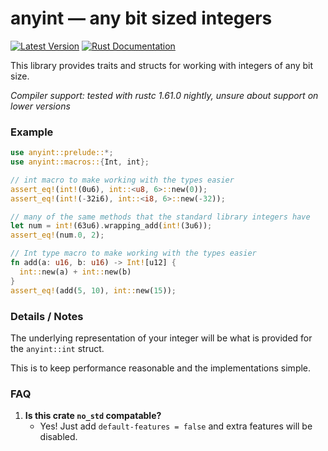 # anyint — any bit sized integers

[![Latest Version](https://img.shields.io/crates/v/anyint.svg)](https://crates.io/crates/anyint)
[![Rust Documentation](https://img.shields.io/badge/api-rustdoc-blue.svg)](https://docs.rs/anyint)

This library provides traits and structs for working with integers of any bit size.

*Compiler support: tested with rustc 1.61.0 nightly, unsure about support on lower versions*

### Example

```rust
use anyint::prelude::*;
use anyint::macros::{Int, int};

// int macro to make working with the types easier
assert_eq!(int!(0u6), int::<u8, 6>::new(0));
assert_eq!(int!(-32i6), int::<i8, 6>::new(-32));

// many of the same methods that the standard library integers have
let num = int!(63u6).wrapping_add(int!(3u6));
assert_eq!(num.0, 2);

// Int type macro to make working with the types easier
fn add(a: u16, b: u16) -> Int![u12] {
  int::new(a) + int::new(b)
}
assert_eq!(add(5, 10), int::new(15));
```

### Details / Notes

The underlying representation of your integer will be what is provided for the `anyint::int` struct.

This is to keep performance reasonable and the implementations simple.

### FAQ

1. **Is this crate `no_std` compatable?**
    * Yes! Just add `default-features = false` and extra features will be disabled.


<!-- This readme is heavily inspired by yaahc's and dtolnay's crate READMEs, thank you! -->